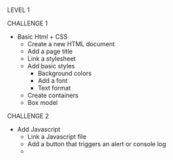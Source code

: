 

LEVEL 1

CHALLENGE 1
- Basic Html + CSS
    - Create a new HTML document
    - Add a page title
    - Link a stylesheet
    - Add basic styles
        - Background colors
        - Add a font
        - Text format
    - Create containers
    - Box model

CHALLENGE 2
- Add Javascript
    - Link a Javascript file
    - Add a button that triggers an alert or console log
    - 